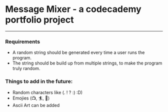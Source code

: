 # Message Mixer - a codecademy portfolio project

---

### Requirements

- A random string should be generated every time a user runs the program.
- The string should be build up from multiple strings, to make the program truly random.

### Things to add in the future:

- Random characters like (. ! ? :) :D)
- Emojies (📺, 🏄, 🔧)
- Ascii Art can be added